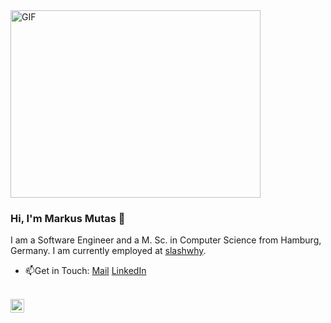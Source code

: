 <img alt="GIF" height="300px" width="400px" src="./assets/hellothere.gif" />

### Hi, I'm Markus Mutas 👋

I am a Software Engineer  and a M. Sc. in Computer Science from Hamburg, Germany. 
I am currently employed at [slashwhy](https://slashwhy.de).

- 📫Get in Touch:  [Mail](mailto:markus@mutas.dev) [LinkedIn](https://www.linkedin.com/in/markus-mutas-6a735a174/)


<br>
<a href="https://www.linkedin.com/in/markus-mutas-6a735a174/">
  <img align="left" alt="Markus' LinkedIN" width="22px" src="https://cdn.jsdelivr.net/npm/simple-icons@v3/icons/linkedin.svg" />
</a>
